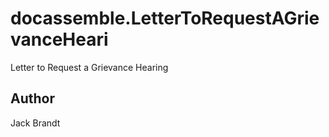 # docassemble.LetterToRequestAGrievanceHeari

Letter to Request a Grievance Hearing

## Author

Jack Brandt

